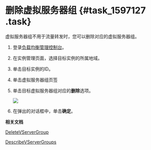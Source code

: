 # 删除虚拟服务器组 {#task_1597127 .task}

虚拟服务器组不用于流量转发时，您可以删除对应的虚拟服务器组。

1.  登录[负载均衡管理控制台](https://slb.console.aliyun.com/slb)。 
2.  在实例管理页面，选择目标实例的所属地域。
3.  单击目标实例的ID。
4.  单击虚拟服务器组页签
5.  单击目标虚拟服务器组对应的**删除**选项。 

    ![](http://static-aliyun-doc.oss-cn-hangzhou.aliyuncs.com/assets/img/15670/15676490687474_zh-CN.png)

6.  在弹出的对话框中，单击**确定**。

**相关文档**  


[DeleteVServerGroup](../intl.zh-CN/API参考/后端服务器组/DeleteVServerGroup.md#)

[DescribeVServerGroups](../intl.zh-CN/API参考/后端服务器组/DescribeVServerGroups.md#)

